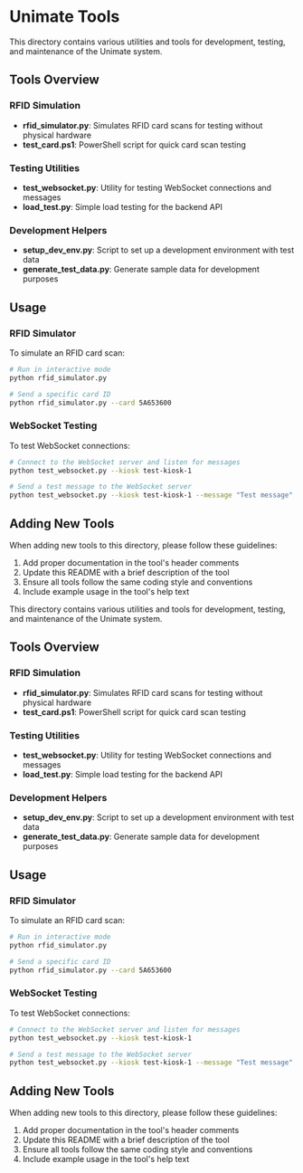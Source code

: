 # Unimate Tools

This directory contains various utilities and tools for development, testing, and maintenance of the Unimate system.

## Tools Overview

### RFID Simulation

- **rfid_simulator.py**: Simulates RFID card scans for testing without physical hardware
- **test_card.ps1**: PowerShell script for quick card scan testing

### Testing Utilities

- **test_websocket.py**: Utility for testing WebSocket connections and messages
- **load_test.py**: Simple load testing for the backend API

### Development Helpers

- **setup_dev_env.py**: Script to set up a development environment with test data
- **generate_test_data.py**: Generate sample data for development purposes

## Usage

### RFID Simulator

To simulate an RFID card scan:

```bash
# Run in interactive mode
python rfid_simulator.py

# Send a specific card ID
python rfid_simulator.py --card 5A653600
```

### WebSocket Testing

To test WebSocket connections:

```bash
# Connect to the WebSocket server and listen for messages
python test_websocket.py --kiosk test-kiosk-1

# Send a test message to the WebSocket server
python test_websocket.py --kiosk test-kiosk-1 --message "Test message"
```

## Adding New Tools

When adding new tools to this directory, please follow these guidelines:

1. Add proper documentation in the tool's header comments
2. Update this README with a brief description of the tool
3. Ensure all tools follow the same coding style and conventions
4. Include example usage in the tool's help text 

This directory contains various utilities and tools for development, testing, and maintenance of the Unimate system.

## Tools Overview

### RFID Simulation

- **rfid_simulator.py**: Simulates RFID card scans for testing without physical hardware
- **test_card.ps1**: PowerShell script for quick card scan testing

### Testing Utilities

- **test_websocket.py**: Utility for testing WebSocket connections and messages
- **load_test.py**: Simple load testing for the backend API

### Development Helpers

- **setup_dev_env.py**: Script to set up a development environment with test data
- **generate_test_data.py**: Generate sample data for development purposes

## Usage

### RFID Simulator

To simulate an RFID card scan:

```bash
# Run in interactive mode
python rfid_simulator.py

# Send a specific card ID
python rfid_simulator.py --card 5A653600
```

### WebSocket Testing

To test WebSocket connections:

```bash
# Connect to the WebSocket server and listen for messages
python test_websocket.py --kiosk test-kiosk-1

# Send a test message to the WebSocket server
python test_websocket.py --kiosk test-kiosk-1 --message "Test message"
```

## Adding New Tools

When adding new tools to this directory, please follow these guidelines:

1. Add proper documentation in the tool's header comments
2. Update this README with a brief description of the tool
3. Ensure all tools follow the same coding style and conventions
4. Include example usage in the tool's help text 